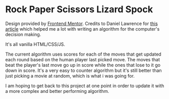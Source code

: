 # Rock Paper Scissors Lizard Spock

Design provided by [Frontend Mentor](https://www.frontendmentor.io/challenges/rock-paper-scissors-game-pTgwgvgH).
Credits to Daniel Lawrence for [this article](https://daniel.lawrence.lu/programming/rps/) which helped me a lot with writing an algorithm for the computer's decision making.

It's all vanilla HTML/CSS/JS. 

The current algorithm uses scores for each of the moves that get updated each round based on the human player last picked move.
The moves that beat the player's last move go up in score while the ones that lose to it go down in score.
It's a very easy to counter algorithm but it's still better than just picking a movie at random, which is what i was going for.

I am hoping to get back to this project at one point in order to update it with a more complex and better performing algorithm.

